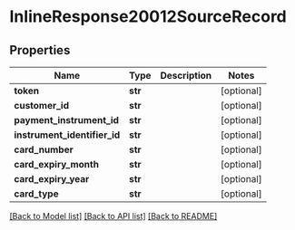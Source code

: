 # InlineResponse20012SourceRecord

## Properties
Name | Type | Description | Notes
------------ | ------------- | ------------- | -------------
**token** | **str** |  | [optional] 
**customer_id** | **str** |  | [optional] 
**payment_instrument_id** | **str** |  | [optional] 
**instrument_identifier_id** | **str** |  | [optional] 
**card_number** | **str** |  | [optional] 
**card_expiry_month** | **str** |  | [optional] 
**card_expiry_year** | **str** |  | [optional] 
**card_type** | **str** |  | [optional] 

[[Back to Model list]](../README.md#documentation-for-models) [[Back to API list]](../README.md#documentation-for-api-endpoints) [[Back to README]](../README.md)


